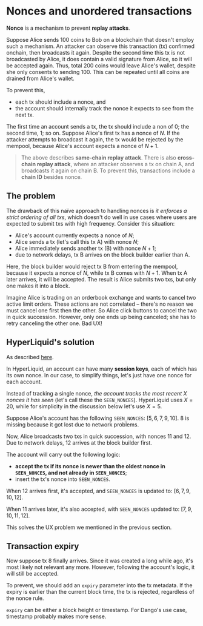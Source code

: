 # Nonces and unordered transactions

**Nonce** is a mechanism to prevent **replay attacks**.

Suppose Alice sends 100 coins to Bob on a blockchain that doesn't employ such a mechanism. An attacker can observe this transaction (tx) confirmed onchain, then broadcasts it again. Despite the second time this tx is not broadcasted by Alice, it does contain a valid signature from Alice, so it will be accepted again. Thus, total 200 coins would leave Alice's wallet, despite she only consents to sending 100. This can be repeated until all coins are drained from Alice's wallet.

To prevent this,

- each tx should include a nonce, and
- the account should internally track the nonce it expects to see from the next tx.

The first time an account sends a tx, the tx should include a non of $0$; the second time, $1$; so on. Suppose Alice's first tx has a nonce of $N$. If the attacker attempts to broadcast it again, the tx would be rejected by the mempool, because Alice's account expects a nonce of $N + 1$.

> The above describes **same-chain replay attack**. There is also **cross-chain replay attack**, where an attacker observes a tx on chain A, and broadcasts it again on chain B. To prevent this, transactions include a **chain ID** besides nonce.

## The problem

The drawback of this naïve approach to handling nonces is _it enforces a strict ordering of all txs_, which doesn't do well in use cases where users are expected to submit txs with high frequency. Consider this situation:

- Alice's account currently expects a nonce of $N$;
- Alice sends a tx (let's call this tx A) with nonce $N$;
- Alice immediately sends another tx (B) with nonce $N + 1$;
- due to network delays, tx B arrives on the block builder earlier than A.

Here, the block builder would reject tx B from entering the mempool, because it expects a nonce of $N$, while tx B comes with $N + 1$. When tx A later arrives, it will be accepted. The result is Alice submits two txs, but only one makes it into a block.

Imagine Alice is trading on an orderbook exchange and wants to cancel two active limit orders. These actions are not correlated – there's no reason we must cancel one first then the other. So Alice click buttons to cancel the two in quick succession. However, only one ends up being canceled; she has to retry canceling the other one. Bad UX!

## HyperLiquid's solution

As described [here](https://hyperliquid.gitbook.io/hyperliquid-docs/for-developers/api/nonces-and-api-wallets).

In HyperLiquid, an account can have many **session keys**, each of which has its own nonce. In our case, to simplify things, let's just have one nonce for each account.

Instead of tracking a single nonce, _the account tracks the most recent $X$ nonces it has seen_ (let's call these the `SEEN_NONCES`). HyperLiquid uses $X = 20$, while for simplicity in the discussion below let's use $X = 5$.

Suppose Alice's account has the following `SEEN_NONCES`: $[5, 6, 7, 9, 10]$. $8$ is missing because it got lost due to network problems.

Now, Alice broadcasts two txs in quick succession, with nonces $11$ and $12$. Due to network delays, $12$ arrives at the block builder first.

The account will carry out the following logic:

- **accept the tx if its nonce is newer than the oldest nonce in `SEEN_NONCES`, and not already in `SEEN_NONCES`**;
- insert the tx's nonce into `SEEN_NONCES`.

When $12$ arrives first, it's accepted, and `SEEN_NONCES` is updated to: $[6, 7, 9, 10, 12]$.

When $11$ arrives later, it's also accepted, with `SEEN_NONCES` updated to: $[7, 9, 10, 11, 12]$.

This solves the UX problem we mentioned in the previous section.

## Transaction expiry

Now suppose tx $8$ finally arrives. Since it was created a long while ago, it's most likely not relevant any more. However, following the account's logic, it will still be accepted.

To prevent, we should add an `expiry` parameter into the tx metadata. If the expiry is earlier than the current block time, the tx is rejected, regardless of the nonce rule.

`expiry` can be either a block height or timestamp. For Dango's use case, timestamp probably makes more sense.
